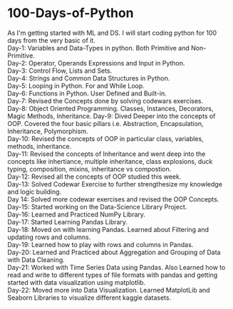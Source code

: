 # 100-Days-of-Python
As I'm getting started with ML and DS. I will start coding python for 100 days from the very basic of it. <br />
Day-1: Variables and Data-Types in python. Both Primitive and Non-Primitive. <br />
Day-2: Operator, Operands Expressions and Input in Python. <br />
Day-3: Control Flow, Lists and Sets. <br />
Day-4: Strings and Common Data  Structures in Python. <br />
Day-5: Looping in Python. For and While Loop. <br />
Day-6: Functions in Python. User Defined and Built-in. <br />
Day-7: Revised the Concepts done by solving codewars exercises. <br />
Day-8: Object Oriented Programming. Classes, Instances, Decorators, Magic Methods, Inheritance.
Day-9: Dived Deeper into the concepts of OOP. Covered the four basic pillars i.e. Abstraction, Encapsulation, Inheritance, Polymorphism. <br />
Day-10: Revised the concepts of OOP in particular class, variables, methods, inheritance. <br />
Day-11: Revised the concepts of Inheritance and went deep into the concepts like inhertiance, multiple inheritance, class explosions, duck typing, composition, mixins, inheritance vs compostion. <br />
Day-12: Revised all the concepts of OOP studied this week. <br />
Day-13: Solved Codewar Exercise to further strengthesize my knowledge and logic building. <br />
Day 14: Solved more codewar exercises and revised the OOP Concepts. <br />
Day-15: Started working on the Data-Science Library Project. <br />
Day-16: Learned and Practiced NumPy Library. <br />
Day-17: Started Learning Pandas Library. <br />
Day-18: Moved on with learning Pandas. Learned about Filtering and updating rows and columns. <br />
Day-19: Learned how to play with rows and columns in Pandas. <br />
Day-20: Learned and Practiced about Aggregation and Grouping of Data with Data Cleaning. <br />
Day-21: Worked with Time Series Data using Pandas. Also Learned how to read and write to different types of file formats with pandas and getting started with data visualization using matplotlib. <br />
Day-22: Moved more into Data Visualization. Learned MatplotLib and Seaborn Libraries to visualize different kaggle datasets. <br />
